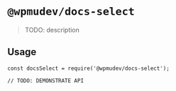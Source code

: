 # `@wpmudev/docs-select`

> TODO: description

## Usage

```
const docsSelect = require('@wpmudev/docs-select');

// TODO: DEMONSTRATE API
```
